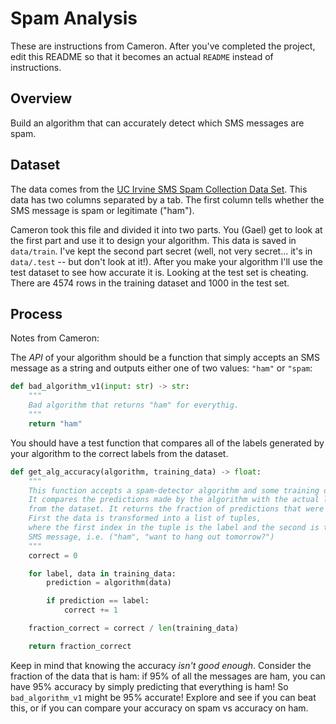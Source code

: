 # Spam Analysis

These are instructions from Cameron. After you've completed the project, edit this README so that it becomes an actual `README` instead of instructions.

## Overview

Build an algorithm that can accurately detect which SMS messages are spam.

## Dataset

The data comes from the [UC Irvine SMS Spam Collection Data Set](https://archive.ics.uci.edu/ml/datasets/SMS+Spam+Collection). This data has two columns separated by a tab. The first column tells whether the SMS message is spam or legitimate ("ham").

Cameron took this file and divided it into two parts. You (Gael) get to look at the first part and use it to design your algorithm. This data is saved in `data/train`. I've kept the second part secret (well, not very secret... it's in `data/.test` -- but don't look at it!). After you make your algorithm I'll use the test dataset to see how accurate it is. Looking at the test set is cheating. There are 4574 rows in the training dataset and 1000 in the test set.

## Process

Notes from Cameron:

The _API_ of your algorithm should be a function that simply accepts an SMS message as a string and outputs either one of two values: `"ham"` or `"spam`:

~~~python
def bad_algorithm_v1(input: str) -> str:
    """
    Bad algorithm that returns "ham" for everythig.
    """
    return "ham"
~~~

You should have a test function that compares all of the labels generated by your algorithm to the correct labels from the dataset.

~~~python
def get_alg_accuracy(algorithm, training_data) -> float:
    """
    This function accepts a spam-detector algorithm and some training data.
    It compares the predictions made by the algorithm with the actual labels
    from the dataset. It returns the fraction of predictions that were correct.
    First the data is transformed into a list of tuples,
    where the first index in the tuple is the label and the second is the
    SMS message, i.e. ("ham", "want to hang out tomorrow?")
    """
    correct = 0

    for label, data in training_data:
        prediction = algorithm(data)

        if prediction == label:
            correct += 1

    fraction_correct = correct / len(training_data)

    return fraction_correct
~~~

Keep in mind that knowing the accuracy _isn't good enough_. Consider the fraction of the data that is ham: if 95% of all the messages are ham, you can have 95% accuracy by simply predicting that everything is ham! So `bad_algorithm_v1` might be 95% accurate! Explore and see if you can beat this, or if you can compare your accuracy on spam vs accuracy on ham.

